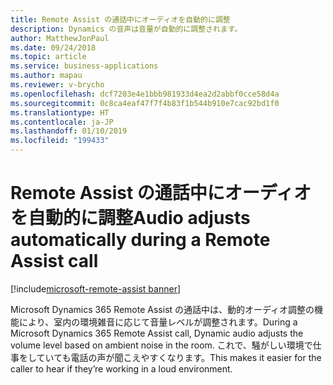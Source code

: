 ```yaml
---
title: Remote Assist の通話中にオーディオを自動的に調整
description: Dynamics の音声は音量が自動的に調整されます。
author: MatthewJonPaul
ms.date: 09/24/2018
ms.topic: article
ms.service: business-applications
ms.author: mapau
ms.reviewer: v-brycho
ms.openlocfilehash: dcf7203e4e1bbb981933d4ea2d2abbf0cce58d4a
ms.sourcegitcommit: 0c8ca4eaf47f7f4b83f1b544b910e7cac92bd1f0
ms.translationtype: HT
ms.contentlocale: ja-JP
ms.lasthandoff: 01/10/2019
ms.locfileid: "199433"
---
```

# <a name="audio-adjusts-automatically-during-a-remote-assist-call"></a><span data-ttu-id="7901c-103">Remote Assist の通話中にオーディオを自動的に調整</span><span class="sxs-lookup"><span data-stu-id="7901c-103">Audio adjusts automatically during a Remote Assist call</span></span>

[!include[microsoft-remote-assist banner](../../includes/microsoft-remote-assist.md)]

<span data-ttu-id="7901c-104">Microsoft Dynamics 365 Remote Assist の通話中は、動的オーディオ調整の機能により、室内の環境雑音に応じて音量レベルが調整されます。</span><span class="sxs-lookup"><span data-stu-id="7901c-104">During a Microsoft Dynamics 365 Remote Assist call, Dynamic audio adjusts the volume level based on ambient noise in the room.</span></span> <span data-ttu-id="7901c-105">これで、騒がしい環境で仕事をしていても電話の声が聞こえやすくなります。</span><span class="sxs-lookup"><span data-stu-id="7901c-105">This makes it easier for the caller to hear if they’re working in a loud environment.</span></span>
